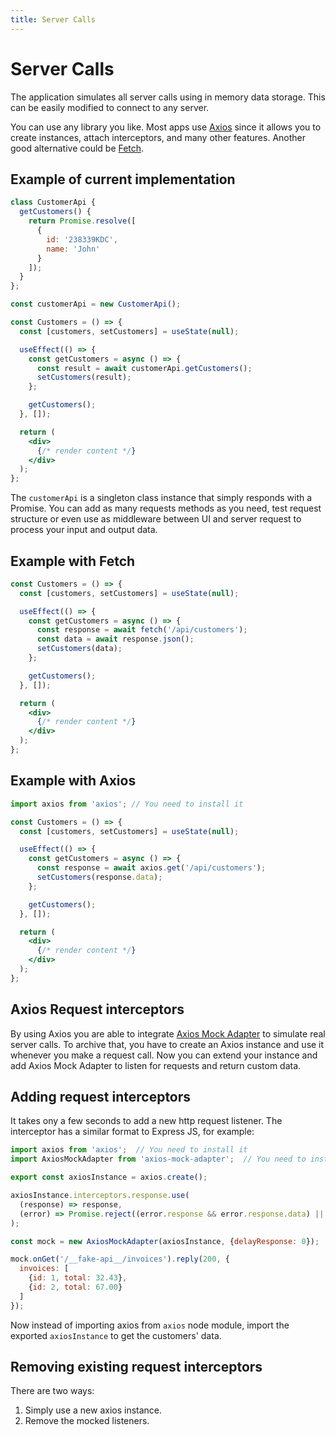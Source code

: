 ```yaml
---
title: Server Calls
---
```


# Server Calls

The application simulates all server calls using in memory data storage. This can be easily modified
to connect to any server.

You can use any library you like. Most apps use [Axios](https://github.com/axios/axios) since it
allows you to create instances, attach interceptors, and many other features. Another good
alternative could be [Fetch](https://developer.mozilla.org/en-US/docs/Web/API/Fetch_API).

## Example of current implementation

```jsx
class CustomerApi {
  getCustomers() {
    return Promise.resolve([
      {
        id: '238339KDC',
        name: 'John'   
      }
    ]);
  }
};

const customerApi = new CustomerApi();

const Customers = () => {
  const [customers, setCustomers] = useState(null);

  useEffect(() => {
    const getCustomers = async () => {
      const result = await customerApi.getCustomers();
      setCustomers(result);
    };

    getCustomers();
  }, []);

  return (
    <div>
      {/* render content */}
    </div>
  );
};
```

The `customerApi` is a singleton class instance that simply responds with a Promise. You can add as
many requests methods as you need, test request structure or even use as middleware between UI and
server request to process your input and output data.

## Example with Fetch

```jsx
const Customers = () => {
  const [customers, setCustomers] = useState(null);

  useEffect(() => {
    const getCustomers = async () => {
      const response = await fetch('/api/customers');
      const data = await response.json();
      setCustomers(data);
    };

    getCustomers();
  }, []);

  return (
    <div>
      {/* render content */}
    </div>
  );
};
```

## Example with Axios

```jsx
import axios from 'axios'; // You need to install it

const Customers = () => {
  const [customers, setCustomers] = useState(null);

  useEffect(() => {
    const getCustomers = async () => {
      const response = await axios.get('/api/customers');
      setCustomers(response.data);
    };

    getCustomers();
  }, []);

  return (
    <div>
      {/* render content */}
    </div>
  );
};
```

## Axios Request interceptors

By using Axios you are able to
integrate [Axios Mock Adapter](https://github.com/ctimmerm/axios-mock-adapter) to simulate real
server calls. To archive that, you have to create an Axios instance and use it whenever you make a
request call. Now you can extend your instance and add Axios Mock Adapter to listen for requests and
return custom data.

## Adding request interceptors

It takes ony a few seconds to add a new http request listener. The interceptor has a similar format
to Express JS, for example:

```js
import axios from 'axios';  // You need to install it
import AxiosMockAdapter from 'axios-mock-adapter';  // You need to install it

export const axiosInstance = axios.create();

axiosInstance.interceptors.response.use(
  (response) => response,
  (error) => Promise.reject((error.response && error.response.data) || 'Something went wrong')
);

const mock = new AxiosMockAdapter(axiosInstance, {delayResponse: 0});

mock.onGet('/__fake-api__/invoices').reply(200, {
  invoices: [
    {id: 1, total: 32.43},
    {id: 2, total: 67.00}
  ]
});
```

Now instead of importing axios from `axios` node module, import the exported `axiosInstance` to get
the customers' data.

## Removing existing request interceptors

There are two ways:

1. Simply use a new axios instance.
2. Remove the mocked listeners.
